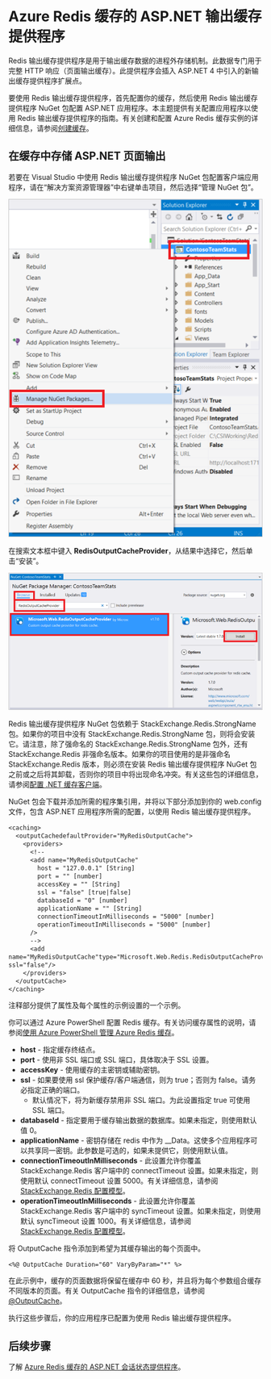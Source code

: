 <properties 
   pageTitle="缓存 ASP.NET 输出缓存提供程序"
   description="了解如何使用 Azure Redis 缓存来缓存 ASP.NET 页面输出"
   services="redis-cache"
   documentationCenter="na"
   authors="steved0x"
   manager="dwrede"
   editor="tysonn" />
<tags
	ms.service="cache"
	ms.date="04/27/2016"
	wacn.date="06/29/2016"/>

# Azure Redis 缓存的 ASP.NET 输出缓存提供程序

Redis 输出缓存提供程序是用于输出缓存数据的进程外存储机制。此数据专门用于完整 HTTP 响应（页面输出缓存）。此提供程序会插入 ASP.NET 4 中引入的新输出缓存提供程序扩展点。

要使用 Redis 输出缓存提供程序，首先配置你的缓存，然后使用 Redis 输出缓存提供程序 NuGet 包配置 ASP.NET 应用程序。本主题提供有关配置应用程序以使用 Redis 输出缓存提供程序的指南。有关创建和配置 Azure Redis 缓存实例的详细信息，请参阅[创建缓存](/documentation/articles/cache-dotnet-how-to-use-azure-redis-cache/#create-a-cache)。

## 在缓存中存储 ASP.NET 页面输出

若要在 Visual Studio 中使用 Redis 输出缓存提供程序 NuGet 包配置客户端应用程序，请在“解决方案资源管理器”中右键单击项目，然后选择“管理 NuGet 包”。

![Azure Redis 缓存管理 NuGet 包](./media/cache-aspnet-output-cache-provider/redis-cache-manage-nuget-menu.png)

在搜索文本框中键入 **RedisOutputCacheProvider**，从结果中选择它，然后单击“安装”。

![Azure Redis 缓存输出缓存提供程序](./media/cache-aspnet-output-cache-provider/redis-cache-page-output-provider.png)

Redis 输出缓存提供程序 NuGet 包依赖于 StackExchange.Redis.StrongName 包。如果你的项目中没有 StackExchange.Redis.StrongName 包，则将会安装它。请注意，除了强命名的 StackExchange.Redis.StrongName 包外，还有 StackExchange.Redis 非强命名版本。如果你的项目使用的是非强命名 StackExchange.Redis 版本，则必须在安装 Redis 输出缓存提供程序 NuGet 包之前或之后将其卸载，否则你的项目中将出现命名冲突。有关这些包的详细信息，请参阅[配置 .NET 缓存客户端](/documentation/articles/cache-dotnet-how-to-use-azure-redis-cache/#configure-the-cache-clients)。

NuGet 包会下载并添加所需的程序集引用，并将以下部分添加到你的 web.config 文件，包含 ASP.NET 应用程序所需的配置，以使用 Redis 输出缓存提供程序。

    <caching>
      <outputCachedefaultProvider="MyRedisOutputCache">
        <providers>
          <!--
          <add name="MyRedisOutputCache" 
            host = "127.0.0.1" [String]
            port = "" [number]
            accessKey = "" [String]
            ssl = "false" [true|false]
            databaseId = "0" [number]
            applicationName = "" [String]
            connectionTimeoutInMilliseconds = "5000" [number]
            operationTimeoutInMilliseconds = "5000" [number]
          />
          -->
          <add name="MyRedisOutputCache"type="Microsoft.Web.Redis.RedisOutputCacheProvider"host="127.0.0.1"accessKey="" ssl="false"/>
        </providers>
      </outputCache>
    </caching>

注释部分提供了属性及每个属性的示例设置的一个示例。

你可以通过 Azure PowerShell 配置 Redis 缓存。有关访问缓存属性的说明，请参阅[使用 Azure PowerShell 管理 Azure Redis 缓存](/documentation/articles/cache-howto-manage-redis-cache-powershell/)。

-	**host** - 指定缓存终结点。
-	**port** - 使用非 SSL 端口或 SSL 端口，具体取决于 SSL 设置。
-	**accessKey** - 使用缓存的主密钥或辅助密钥。
-	**ssl** - 如果要使用 ssl 保护缓存/客户端通信，则为 true；否则为 false。请务必指定正确的端口。
	-	默认情况下，将为新缓存禁用非 SSL 端口。为此设置指定 true 可使用 SSL 端口。
-	**databaseId** - 指定要用于缓存输出数据的数据库。如果未指定，则使用默认值 0。
-	**applicationName** - 密钥存储在 redis 中作为 <AppName>\_<SessionId>\_Data。这使多个应用程序可以共享同一密钥。此参数是可选的，如果未提供它，则使用默认值。
-	**connectionTimeoutInMilliseconds** - 此设置允许你覆盖 StackExchange.Redis 客户端中的 connectTimeout 设置。如果未指定，则使用默认 connectTimeout 设置 5000。有关详细信息，请参阅 [StackExchange.Redis 配置模型](http://go.microsoft.com/fwlink/?LinkId=398705)。
-	**operationTimeoutInMilliseconds** - 此设置允许你覆盖 StackExchange.Redis 客户端中的 syncTimeout 设置。如果未指定，则使用默认 syncTimeout 设置 1000。有关详细信息，请参阅 [StackExchange.Redis 配置模型](http://go.microsoft.com/fwlink/?LinkId=398705)。

将 OutputCache 指令添加到希望为其缓存输出的每个页面中。

    <%@ OutputCache Duration="60" VaryByParam="*" %>

在此示例中，缓存的页面数据将保留在缓存中 60 秒，并且将为每个参数组合缓存不同版本的页面。有关 OutputCache 指令的详细信息，请参阅 [@OutputCache](https://msdn.microsoft.com/zh-cn/library/hdxfb6cy(v=vs.100).aspx)。

执行这些步骤后，你的应用程序已配置为使用 Redis 输出缓存提供程序。

## 后续步骤

了解 [Azure Redis 缓存的 ASP.NET 会话状态提供程序](/documentation/articles/cache-aspnet-session-state-provider/)。

<!---HONumber=Mooncake_1207_2015-->